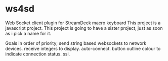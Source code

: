 # ws4sd
Web Socket client plugin for StreamDeck macro keyboard
This project is a javascript project.
This project is going to have a sister project, just as soon as i pick a name for it.


Goals in order of priority;
send string based websockets to network devices.
receive integers to display.
auto-connect.
button outline colour to indicate connection status.
ssl.
